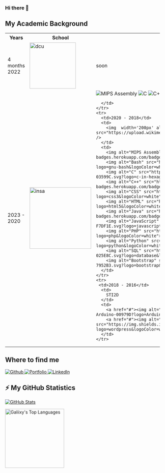 ### Hi there 👋
  
  <h2>My Academic Background</h2>
  
  <table>
    <tr>
      <th>Years</th>
      <th>School</th>
      <th>Languages And Tools</th>
    </tr>
    <tr>
     <td> 4 months 2022</td>
      <td>
        <img width='150px' alt="dcu" src="https://www.dcu.ie/sites/default/files/marketing/images/dcu_logo_stacked_black-01.png" />
      </td>
      <td>
        soon
      </td>
    </tr>
    <tr>
      <td>2023 - 2020</td>
      <td>
        <img width='200px' alt="insa" src="https://www.insa-lyon.fr/sites/www.insa-lyon.fr/files/logo-blanc.png" />
      </td>
      <td>
        <img alt="MIPS Assembly" src="https://custom-icon-badges.herokuapp.com/badge/Assembly-525252.svg?logo=asm-hex&logoColor=white">
        <img alt="C" src="https://custom-icon-badges.herokuapp.com/badge/C-03599C.svg?logo=c-in-hexagon&logoColor=white">
        <img alt="C++" src="https://img.shields.io/badge/C++-0077cc?style=flat-square&logo=C&logoColor=white" />
        <img alt="Node.js" src="https://img.shields.io/badge/Node.js-43853D.svg?logo=node.js&logoColor=white">
        <img alt="Prolog" src="https://custom-icon-badges.herokuapp.com/badge/Prolog-E61B23.svg?logo=swi-prolog&logoColor=white">
        <img alt="SQL" src="https://custom-icon-badges.herokuapp.com/badge/SQL-025E8C.svg?logo=database&logoColor=white">
        <img alt="TypeScript" src="https://img.shields.io/badge/TypeScript-007ACC.svg?logo=typescript&logoColor=white">
        <img alt="R" src="https://img.shields.io/badge/R-276DC3.svg?logo=r&logoColor=white">
        
      </td>
    </tr>
    <tr>
      <td>2020 - 2018</td>
      <td>
        <img  width='200px' alt="iut" src="https://upload.wikimedia.org/wikipedia/fr/d/de/Logo_Paris_Descartes.png" />
      </td>
      <td>
        <img alt="MIPS Assembly" src="https://custom-icon-badges.herokuapp.com/badge/Assembly-525252.svg?logo=asm-hex&logoColor=white">
        <img alt="Bash" src="https://img.shields.io/badge/Bash-121011.svg?logo=gnu-bash&logoColor=white">
        <img alt="C" src="https://custom-icon-badges.herokuapp.com/badge/C-03599C.svg?logo=c-in-hexagon&logoColor=white">
        <img alt="C++" src="https://custom-icon-badges.herokuapp.com/badge/C++-9C033A.svg?logo=cpp2&logoColor=white"></a>
        <img alt="CSS" src="https://img.shields.io/badge/CSS-1572B6.svg?logo=css3&logoColor=white">
        <img alt="HTML" src="https://img.shields.io/badge/HTML-E34F26.svg?logo=html5&logoColor=white">
        <img alt="Java" src="https://custom-icon-badges.herokuapp.com/badge/Java-007396.svg?logo=java&logoColor=white">
        <img alt="JavaScript" src="https://img.shields.io/badge/JavaScript-F7DF1E.svg?logo=javascript&logoColor=black">
        <img alt="PHP" src="https://img.shields.io/badge/PHP-777BB4.svg?logo=php&logoColor=white">
        <img alt="Python" src="https://img.shields.io/badge/Python-14354C.svg?logo=python&logoColor=white">
        <img alt="SQL" src="https://custom-icon-badges.herokuapp.com/badge/SQL-025E8C.svg?logo=database&logoColor=white">
        <img alt="Bootstrap" src="https://img.shields.io/badge/Bootstrap-7952B3.svg?logo=bootstrap&logoColor=white">
      </td>
    </tr>
    <tr>
     <td>2018 - 2016</td>
      <td>
        STI2D
      </td>
      <td>
        <a href="#"><img alt="Arduino" src="https://img.shields.io/badge/-Arduino-00979D?logo=Arduino&logoColor=white"></a>
        <a href="#"><img alt="Wordpress" src="https://img.shields.io/badge/Wordpress-21759B?logo=wordpress&logoColor=white"></a>
      </td>
    </tr>
  </table>

<h2>Where to find me</h2>
<p>
  <a href="https://github.com/Galiixy/Galiixy" target="_blank">
    <img alt="Github" src="https://img.shields.io/badge/GitHub-%2312100E.svg?&style=for-the-badge&logo=Github&logoColor=white" />
  </a> 
  <a href="https://github.com/Galiixy/Galiixy" target="_blank">
    <img alt="Portfolio" src="https://img.shields.io/badge/Portfolio-ff9933?&style=for-the-badge&logo=Google-chrome&logoColor=white" />
  </a>
  <a href="https://www.linkedin.com/in/ga%C3%ABlle-ferreira-63656a12a/" target="_blank">
    <img alt="LinkedIn" src="https://img.shields.io/badge/linkedin-0077B5?&style=for-the-badge&logo=linkedin&logoColor=white" />
  </a>
</p>

<h2>⚡ My GitHub Statistics </h2>

[![GitHub Stats](https://github-readme-stats.vercel.app/api?username=Galiixy&layout=compact&theme=dracula&hide=stars)](https://github.com/anuraghazra/github-readme-stats)


<a href="https://github.com/anuraghazra/github-readme-stats"><img alt="Galiixy's Top Languages" src="https://github-readme-stats.vercel.app/api/top-langs/?username=Galiixy&langs_count=9&layout=compact&theme=react&hide_border=true&bg_color=1F222E&title_color=F85D7F&icon_color=F8D866" height="192px"/></a>
